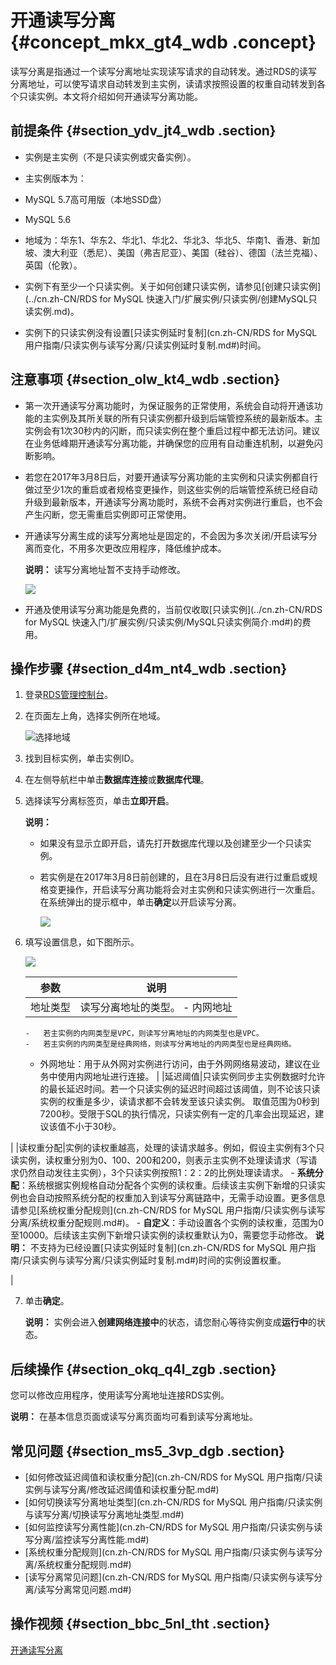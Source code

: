 # 开通读写分离 {#concept_mkx_gt4_wdb .concept}

读写分离是指通过一个读写分离地址实现读写请求的自动转发。通过RDS的读写分离地址，可以使写请求自动转发到主实例，读请求按照设置的权重自动转发到各个只读实例。本文将介绍如何开通读写分离功能。

## 前提条件 {#section_ydv_jt4_wdb .section}

-   实例是主实例（不是只读实例或灾备实例）。
-   主实例版本为：

-   MySQL 5.7高可用版（本地SSD盘）
-   MySQL 5.6
-   地域为：华东1、华东2、华北1、华北2、华北3、华北5、华南1、香港、新加坡、澳大利亚（悉尼）、美国（弗吉尼亚）、美国（硅谷）、德国（法兰克福）、英国（伦敦）。
-   实例下有至少一个只读实例。关于如何创建只读实例，请参见[创建只读实例](../cn.zh-CN/RDS for MySQL 快速入门/扩展实例/只读实例/创建MySQL只读实例.md)。
-   实例下的只读实例没有设置[只读实例延时复制](cn.zh-CN/RDS for MySQL 用户指南/只读实例与读写分离/只读实例延时复制.md#)时间。

## 注意事项 {#section_olw_kt4_wdb .section}

-   第一次开通读写分离功能时，为保证服务的正常使用，系统会自动将开通该功能的主实例及其所关联的所有只读实例都升级到后端管控系统的最新版本。主实例会有1次30秒内的闪断，而只读实例在整个重启过程中都无法访问。建议在业务低峰期开通读写分离功能，并确保您的应用有自动重连机制，以避免闪断影响。
-   若您在2017年3月8日后，对要开通读写分离功能的主实例和只读实例都自行做过至少1次的重启或者规格变更操作，则这些实例的后端管控系统已经自动升级到最新版本，开通读写分离功能时，系统不会再对实例进行重启，也不会产生闪断，您无需重启实例即可正常使用。
-   开通读写分离生成的读写分离地址是固定的，不会因为多次关闭/开启读写分离而变化，不用多次更改应用程序，降低维护成本。

    **说明：** 读写分离地址暂不支持手动修改。

    ![](http://static-aliyun-doc.oss-cn-hangzhou.aliyuncs.com/assets/img/41793/156343257134386_zh-CN.png)

-   开通及使用读写分离功能是免费的，当前仅收取[只读实例](../cn.zh-CN/RDS for MySQL 快速入门/扩展实例/只读实例/MySQL只读实例简介.md#)的费用。

## 操作步骤 {#section_d4m_nt4_wdb .section}

1.  登录[RDS管理控制台](https://rdsnew.console.aliyun.com/console/index#/rdsList/)。
2.  在页面左上角，选择实例所在地域。

    ![选择地域](http://static-aliyun-doc.oss-cn-hangzhou.aliyuncs.com/assets/img/7814/156343257236543_zh-CN.png)

3.  找到目标实例，单击实例ID。
4.  在左侧导航栏中单击**数据库连接**或**数据库代理**。
5.  选择读写分离标签页，单击**立即开启**。

    **说明：** 

    -   如果没有显示立即开启，请先打开数据库代理以及创建至少一个只读实例。
    -   若实例是在2017年3月8日前创建的，且在3月8日后没有进行过重启或规格变更操作，开启读写分离功能将会对主实例和只读实例进行一次重启。在系统弹出的提示框中，单击**确定**以开启读写分离。

        ![](http://static-aliyun-doc.oss-cn-hangzhou.aliyuncs.com/assets/img/7915/15634325723096_zh-CN.png)

6.  填写设置信息，如下图所示。

    ![](http://static-aliyun-doc.oss-cn-hangzhou.aliyuncs.com/assets/img/7915/15634325723097_zh-CN.png)

    |参数|说明|
    |--|--|
    |地址类型|读写分离地址的类型。     -   内网地址
        -   若主实例的内网类型是VPC，则读写分离地址的内网类型也是VPC。
        -   若主实例的内网类型是经典网络，则读写分离地址的内网类型也是经典网络。
    -   外网地址：用于从外网对实例进行访问，由于外网网络易波动，建议在业务中使用内网地址进行连接。
 |
    |延迟阈值|只读实例同步主实例数据时允许的最长延迟时间。若一个只读实例的延迟时间超过该阈值，则不论该只读实例的权重是多少，读请求都不会转发至该只读实例。 取值范围为0秒到7200秒。受限于SQL的执行情况，只读实例有一定的几率会出现延迟，建议该值不小于30秒。

 |
    |读权重分配|实例的读权重越高，处理的读请求越多。例如，假设主实例有3个只读实例，读权重分别为0、100、200和200，则表示主实例不处理读请求（写请求仍然自动发往主实例），3个只读实例按照1：2：2的比例处理读请求。     -   **系统分配**：系统根据实例规格自动分配各个实例的读权重。后续该主实例下新增的只读实例也会自动按照系统分配的权重加入到读写分离链路中，无需手动设置。更多信息请参见[系统权重分配规则](cn.zh-CN/RDS for MySQL 用户指南/只读实例与读写分离/系统权重分配规则.md#)。
    -   **自定义**：手动设置各个实例的读权重，范围为0至10000。后续该主实例下新增只读实例的读权重默认为0，需要您手动修改。
 **说明：** 不支持为已经设置[只读实例延时复制](cn.zh-CN/RDS for MySQL 用户指南/只读实例与读写分离/只读实例延时复制.md#)时间的实例设置权重。

 |

7.  单击**确定**。

    **说明：** 实例会进入**创建网络连接中**的状态，请您耐心等待实例变成**运行中**的状态。


## 后续操作 {#section_okq_q4l_zgb .section}

您可以修改应用程序，使用读写分离地址连接RDS实例。

**说明：** 在基本信息页面或读写分离页面均可看到读写分离地址。

## 常见问题 {#section_ms5_3vp_dgb .section}

-   [如何修改延迟阈值和读权重分配](cn.zh-CN/RDS for MySQL 用户指南/只读实例与读写分离/修改延迟阈值和读权重分配.md#)
-   [如何切换读写分离地址类型](cn.zh-CN/RDS for MySQL 用户指南/只读实例与读写分离/切换读写分离地址类型.md#)
-   [如何监控读写分离性能](cn.zh-CN/RDS for MySQL 用户指南/只读实例与读写分离/监控读写分离性能.md#)
-   [系统权重分配规则](cn.zh-CN/RDS for MySQL 用户指南/只读实例与读写分离/系统权重分配规则.md#)
-   [读写分离常见问题](cn.zh-CN/RDS for MySQL 用户指南/只读实例与读写分离/读写分离常见问题.md#)

## 操作视频 {#section_bbc_5nl_tht .section}

[开通读写分离](https://help.aliyun.com/video_detail/54685.html)

